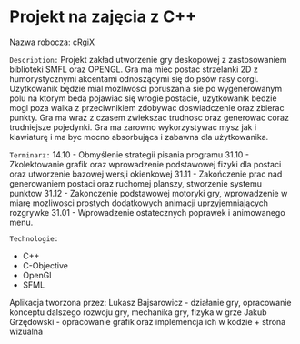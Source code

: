 # Projekt na zajęcia z C++
Nazwa robocza: cRgiX

`Description:`
Projekt zakład utworzenie gry deskopowej z zastosowaniem biblioteki SMFL oraz OPENGL. Gra ma miec postac strzelanki 2D z humorystycznymi akcentami odnoszącymi się 
do psów rasy corgi. Uzytkowanik będzie mial mozliwosci poruszania sie po wygenerowanym polu na ktorym beda pojawiac się wrogie postacie, uzytkowanik bedzie mogl
poza walka z przeciwnikiem zdobywac doswiadczenie oraz zbierac punkty. Gra ma wraz z czasem zwiekszac trudnosc oraz generowac coraz trudniejsze pojedynki. Gra ma zarowno
wykorzystywac mysz jak i klawiaturę i ma byc mocno absorbująca i zabawna dla użytkowanika.


`Terminarz:`
14.10 - Obmyślenie strategii pisania programu
31.10 - Zkolektowanie grafik oraz wprowadzenie podstawowej fizyki dla postaci oraz utworzenie bazowej wersji okienkowej
31.11 - Zakończenie prac nad generowaniem postaci oraz ruchomej planszy, stworzenie systemu punktow
31.12 - Zakonczenie podstawowej motoryki gry, wprowadzenie w miarę mozliwosci prostych dodatkowych animacji uprzyjemniających rozgrywke
31.01 - Wprowadzenie ostatecznych poprawek i animowanego menu.

`Technologie:`
- C++
- C-Objective
- OpenGl
- SFML


Aplikacja tworzona przez:
Lukasz Bajsarowicz - działanie gry, opracowanie konceptu dalszego rozwoju gry, mechanika gry, fizyka w grze
Jakub Grzędowski - opracowanie grafik oraz implemencja ich w kodzie + strona wizualna
